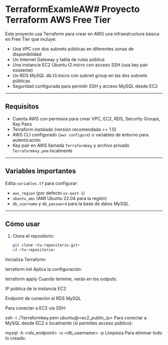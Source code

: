 # TerraformExamleAW# Proyecto Terraform AWS Free Tier

Este proyecto usa Terraform para crear en AWS una infraestructura básica en Free Tier que incluye:

- Una VPC con dos subnets públicas en diferentes zonas de disponibilidad  
- Un Internet Gateway y tabla de rutas pública  
- Una instancia EC2 Ubuntu t2.micro con acceso SSH (usa key pair existente)  
- Un RDS MySQL db.t3.micro con subnet group en las dos subnets públicas  
- Seguridad configurada para permitir SSH y acceso MySQL desde EC2

---

## Requisitos

- Cuenta AWS con permisos para crear VPC, EC2, RDS, Security Groups, Key Pairs  
- Terraform instalado (versión recomendada >= 1.0)  
- AWS CLI configurado (`aws configure`) o variables de entorno para autenticación  
- Key pair en AWS llamada `Terraformkey` y archivo privado `Terraformkey.pem` localmente  

---

## Variables importantes

Edita `variables.tf` para configurar:

- `aws_region` (por defecto `us-east-1`)  
- `ubuntu_ami` (AMI Ubuntu 22.04 para la región)  
- `db_username` y `db_password` para la base de datos MySQL  

---

## Cómo usar

1. Clona el repositorio:

   ```bash
   git clone <tu-repositorio.git>
   cd <tu-repositorio>


Inicializa Terraform:

terraform init
Aplica la configuración:


terraform apply
Cuando termine, verás en los outputs:

IP pública de la instancia EC2

Endpoint de conexión al RDS MySQL

Para conectar a EC2 via SSH:


ssh -i ./Terraformkey.pem ubuntu@<ec2_public_ip>
Para conectar a MySQL desde EC2 o localmente (si permites acceso público):


mysql -h <rds_endpoint> -u <db_username> -p
Limpieza
Para eliminar todo lo creado: